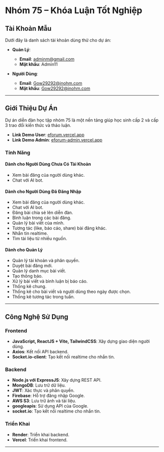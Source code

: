 # Nhóm 75 – Khóa Luận Tốt Nghiệp

## Tài Khoản Mẫu

Dưới đây là danh sách tài khoản dùng thử cho dự án:

- **Quản Lý**:
  - **Email**: adminm@gmail.com
  - **Mật khẩu**: Admin11

- **Người Dùng**:
  - **Email**: Gow29292@inohm.com
  - **Mật khẩu**: Gow29292@inohm.com

---

## Giới Thiệu Dự Án

Dự án diễn đàn học tập nhóm 75 là một nền tảng giúp học sinh cấp 2 và cấp 3 trao đổi kiến thức và thảo luận.

- **Link Demo User**: [eforum.vercel.app](https://eforum.vercel.app)
- **Link Demo Admin**: [eforum-admin.vercel.app](https://eforum-admin.vercel.app)

### Tính Năng

#### Dành cho Người Dùng Chưa Có Tài Khoản
- Xem bài đăng của người dùng khác.
- Chat với AI bot.

#### Dành cho Người Dùng Đã Đăng Nhập
- Xem bài đăng của người dùng khác.
- Chat với AI bot.
- Đăng bài chia sẻ lên diễn đàn.
- Bình luận trong các bài đăng.
- Quản lý bài viết của mình.
- Tương tác (like, báo cáo, share) bài đăng khác.
- Nhắn tin realtime.
- Tìm tài liệu từ nhiều nguồn.

#### Dành cho Quản Lý
- Quản lý tài khoản và phân quyền.
- Duyệt bài đăng mới.
- Quản lý danh mục bài viết.
- Tạo thông báo.
- Xử lý bài viết và bình luận bị báo cáo.
- Thống kê chung.
- Thống kê cho bài viết và người dùng theo ngày được chọn.
- Thống kê tương tác trong tuần.

---

## Công Nghệ Sử Dụng

### Frontend
- **JavaScript, ReactJS + Vite, TailwindCSS**: Xây dựng giao diện người dùng.
- **Axios**: Kết nối API backend.
- **Socket.io-client**: Tạo kết nối realtime cho nhắn tin.

### Backend
- **Node.js với ExpressJS**: Xây dựng REST API.
- **MongoDB**: Lưu trữ dữ liệu.
- **JWT**: Xác thực và phân quyền.
- **Firebase**: Hỗ trợ đăng nhập Google.
- **AWS S3**: Lưu trữ ảnh và tài liệu.
- **googleapis**: Sử dụng API của Google.
- **socket.io**: Tạo kết nối realtime cho nhắn tin.

### Triển Khai
- **Render**: Triển khai backend.
- **Vercel**: Triển khai frontend.

---
